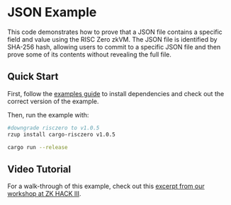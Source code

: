 # JSON Example

This code demonstrates how to prove that a JSON file contains a specific field and value using the RISC Zero zkVM. The JSON file is identified by SHA-256 hash, allowing users to commit to a specific JSON file and then prove some of its contents without revealing the full file.

## Quick Start

First, follow the [examples guide] to install dependencies and check out the correct version of the example.

Then, run the example with:

```bash
#downgrade risczero to v1.0.5
rzup install cargo-risczero v1.0.5
```

```bash
cargo run --release
```

[examples guide]: https://dev.risczero.com/api/zkvm/examples/#running-the-examples

## Video Tutorial

For a walk-through of this example, check out this [excerpt from our workshop at ZK HACK III](https://www.youtube.com/watch?v=6vIgBHx61vc&list=PLcPzhUaCxlCgig7ofeARMPwQ8vbuD6hC5&index=7).
